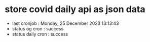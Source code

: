 # store covid daily api as json data

- last cronjob : Monday, 25 December 2023 13:13:43
- status og cron : success
- status daily cron : success
      
      